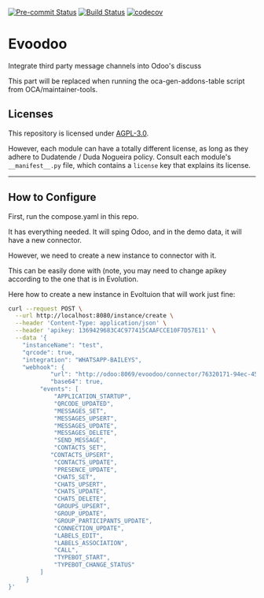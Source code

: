 
<!-- /!\ Non OCA Context : Set here the badge of your runbot / runboat instance. -->
[![Pre-commit Status](https://github.com/dudanogueira/evoodoo/actions/workflows/pre-commit.yml/badge.svg?branch=18.0)](https://github.com/dudanogueira/evoodoo/actions/workflows/pre-commit.yml?query=branch%3A18.0)
[![Build Status](https://github.com/dudanogueira/evoodoo/actions/workflows/test.yml/badge.svg?branch=18.0)](https://github.com/dudanogueira/evoodoo/actions/workflows/test.yml?query=branch%3A18.0)
[![codecov](https://codecov.io/gh/dudanogueira/evoodoo/branch/18.0/graph/badge.svg)](https://codecov.io/gh/dudanogueira/evoodoo)
<!-- /!\ Non OCA Context : Set here the badge of your translation instance. -->

<!-- /!\ do not modify above this line -->

# Evoodoo

Integrate third party message channels into Odoo's discuss

<!-- /!\ do not modify below this line -->

<!-- prettier-ignore-start -->

[//]: # (addons)

This part will be replaced when running the oca-gen-addons-table script from OCA/maintainer-tools.

[//]: # (end addons)

<!-- prettier-ignore-end -->

## Licenses

This repository is licensed under [AGPL-3.0](LICENSE).

However, each module can have a totally different license, as long as they adhere to Dudatende / Duda Nogueira
policy. Consult each module's `__manifest__.py` file, which contains a `license` key
that explains its license.

----
<!-- /!\ Non OCA Context : Set here the full description of your organization. -->
## How to Configure

First, run the compose.yaml in this repo.

It has everything needed. It will sping Odoo, and in the demo data, 
it will have a new connector.

However, we need to create a new instance to connector with it.

This can be easily done with (note, you may need to change apikey according
 to the one that is in Evolution.

 Here how to create a new instance in Evoltuion that will work just fine:

```bash
curl --request POST \
  --url http://localhost:8080/instance/create \
  --header 'Content-Type: application/json' \
  --header 'apikey: 1369429683C4C977415CAAFCCE10F7D57E11' \
  --data '{
    "instanceName": "test",
    "qrcode": true,
    "integration": "WHATSAPP-BAILEYS",
    "webhook": {
			"url": "http://odoo:8069/evoodoo/connector/76320171-94ec-455e-89c8-42995918fec6",
			"base64": true,
         "events": [
             "APPLICATION_STARTUP",
             "QRCODE_UPDATED",
             "MESSAGES_SET",
             "MESSAGES_UPSERT",
             "MESSAGES_UPDATE",
             "MESSAGES_DELETE",
             "SEND_MESSAGE",
             "CONTACTS_SET",
            "CONTACTS_UPSERT",
             "CONTACTS_UPDATE",
             "PRESENCE_UPDATE",
             "CHATS_SET",
             "CHATS_UPSERT",
             "CHATS_UPDATE",
             "CHATS_DELETE",
             "GROUPS_UPSERT",
             "GROUP_UPDATE",
             "GROUP_PARTICIPANTS_UPDATE",
             "CONNECTION_UPDATE",
             "LABELS_EDIT",
             "LABELS_ASSOCIATION",
             "CALL",
             "TYPEBOT_START",
             "TYPEBOT_CHANGE_STATUS"
         ]
     }
}'
```